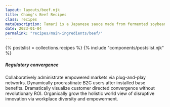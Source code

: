 ```yaml
---
layout: layouts/beef.njk
title: Chang's Beef Recipes
class: recipes
metaDescription: Tamari is a Japanese sauce made from fermented soybeans. Use ours to create authentic Asian cuisine to serve up in so many ways!
date: 2023-01-04
permalink: "recipes/main-ingredients/beef/"
---
```




{% postslist = collections.recipes %}
{% include "components/postslist.njk" %}




##### Regulatory convergence

Collaboratively administrate empowered markets via plug-and-play networks. Dynamically procrastinate B2C users after installed base benefits. Dramatically visualize customer directed convergence without revolutionary ROI. Organically grow the holistic world view of disruptive innovation via workplace diversity and empowerment.
